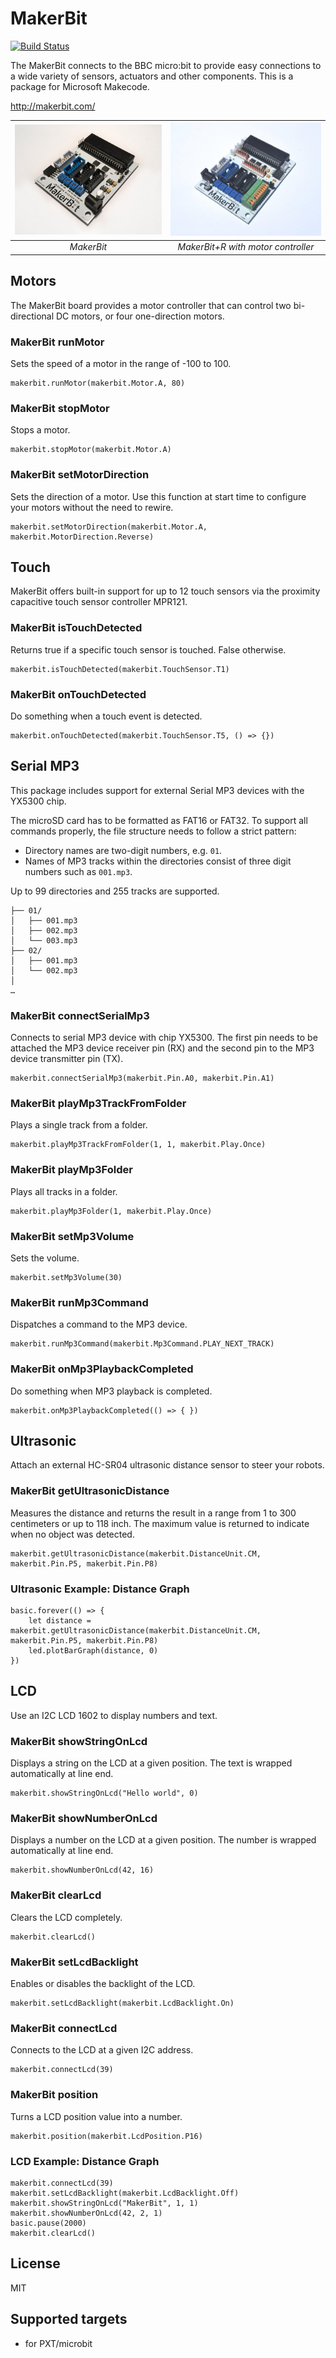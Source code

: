 # MakerBit

[![Build Status](https://travis-ci.org/1010Technologies/pxt-makerbit.svg?branch=master)](https://travis-ci.org/1010Technologies/pxt-makerbit)

The MakerBit connects to the BBC micro:bit to provide easy connections to a wide variety of sensors, actuators and other components. This is a package for Microsoft Makecode.

http://makerbit.com/

| ![MakerBit](https://github.com/1010Technologies/pxt-makerbit/raw/master/MakerBit.png "MakerBit") | ![MakerBit+R](https://github.com/1010Technologies/pxt-makerbit/raw/master/MakerBit+R.png "MakerBit+R")  |
|:--:|:--:|
| *MakerBit* | *MakerBit+R with motor controller* |


## Motors
The MakerBit board provides a motor controller that can control two bi-directional DC motors, or four one-direction motors.

### MakerBit runMotor
Sets the speed of a motor in the range of -100 to 100.
```sig
makerbit.runMotor(makerbit.Motor.A, 80)
```

### MakerBit stopMotor
Stops a motor.
```sig
makerbit.stopMotor(makerbit.Motor.A)
```

### MakerBit setMotorDirection
Sets the direction of a motor. Use this function at start time to configure your motors without the need to rewire.
```sig
makerbit.setMotorDirection(makerbit.Motor.A, makerbit.MotorDirection.Reverse)
```


## Touch
MakerBit offers built-in support for up to 12 touch sensors via the proximity capacitive touch sensor controller MPR121.

### MakerBit isTouchDetected
Returns true if a specific touch sensor is touched. False otherwise.
```sig
makerbit.isTouchDetected(makerbit.TouchSensor.T1)
```

### MakerBit onTouchDetected
Do something when a touch event is detected.
```sig
makerbit.onTouchDetected(makerbit.TouchSensor.T5, () => {})
```


## Serial MP3
This package includes support for external Serial MP3 devices with the YX5300 chip.

The microSD card has to be formatted as FAT16 or FAT32. To support all commands properly, the file structure needs to follow a strict pattern:
- Directory names are two-digit numbers, e.g. `01`.
- Names of MP3 tracks within the directories consist of three digit numbers such as `001.mp3`.

Up to 99 directories and 255 tracks are supported.

```
├── 01/
│   ├── 001.mp3
│   ├── 002.mp3
│   └── 003.mp3
├── 02/
│   ├── 001.mp3
│   └── 002.mp3
│
…
```

### MakerBit connectSerialMp3
Connects to serial MP3 device with chip YX5300. The first pin needs to be attached the MP3 device receiver pin (RX) and the second pin to the MP3 device transmitter pin (TX).
```sig
makerbit.connectSerialMp3(makerbit.Pin.A0, makerbit.Pin.A1)
```

### MakerBit playMp3TrackFromFolder
Plays a single track from a folder.
```sig
makerbit.playMp3TrackFromFolder(1, 1, makerbit.Play.Once)
```

### MakerBit playMp3Folder
Plays all tracks in a folder.
```sig
makerbit.playMp3Folder(1, makerbit.Play.Once)
```

### MakerBit setMp3Volume
Sets the volume.
```sig
makerbit.setMp3Volume(30)
```

### MakerBit runMp3Command
Dispatches a command to the MP3 device.
```sig
makerbit.runMp3Command(makerbit.Mp3Command.PLAY_NEXT_TRACK)
```

### MakerBit onMp3PlaybackCompleted
Do something when MP3 playback is completed.
```sig
makerbit.onMp3PlaybackCompleted(() => { })
```


## Ultrasonic
Attach an external HC-SR04 ultrasonic distance sensor to steer your robots.

### MakerBit getUltrasonicDistance
Measures the distance and returns the result in a range from 1 to 300 centimeters or up to 118 inch. The maximum value is returned to indicate when no object was detected.
```sig
makerbit.getUltrasonicDistance(makerbit.DistanceUnit.CM, makerbit.Pin.P5, makerbit.Pin.P8)
```

### Ultrasonic Example: Distance Graph
```blocks
basic.forever(() => {
    let distance = makerbit.getUltrasonicDistance(makerbit.DistanceUnit.CM, makerbit.Pin.P5, makerbit.Pin.P8)
    led.plotBarGraph(distance, 0)
})
```


## LCD
Use an I2C LCD 1602 to display numbers and text.

### MakerBit showStringOnLcd
Displays a string on the LCD at a given position. The text is wrapped automatically at line end.
```sig
makerbit.showStringOnLcd("Hello world", 0)
```

### MakerBit showNumberOnLcd
Displays a number on the LCD at a given position. The number is wrapped automatically at line end.
```sig
makerbit.showNumberOnLcd(42, 16)
```

### MakerBit clearLcd
Clears the LCD completely.
```sig
makerbit.clearLcd()
```

### MakerBit setLcdBacklight
Enables or disables the backlight of the LCD.
```sig
makerbit.setLcdBacklight(makerbit.LcdBacklight.On)
```

### MakerBit connectLcd
Connects to the LCD at a given I2C address.
```sig
makerbit.connectLcd(39)
```

### MakerBit position
Turns a LCD position value into a number.
```sig
makerbit.position(makerbit.LcdPosition.P16)
```


### LCD Example: Distance Graph
```blocks
makerbit.connectLcd(39)
makerbit.setLcdBacklight(makerbit.LcdBacklight.Off)
makerbit.showStringOnLcd("MakerBit", 1, 1)
makerbit.showNumberOnLcd(42, 2, 1)
basic.pause(2000)
makerbit.clearLcd()
```

## License

MIT

## Supported targets

* for PXT/microbit
